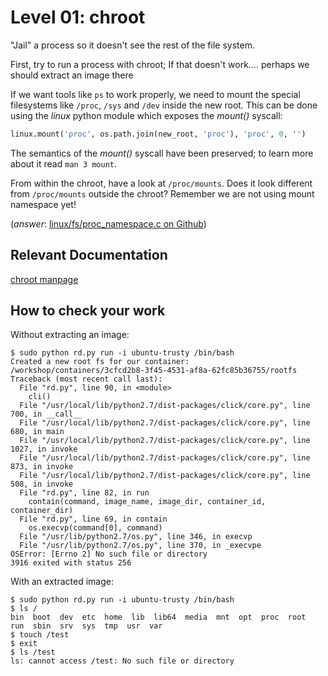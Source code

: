 # Level 01: chroot

"Jail" a process so it doesn't see the rest of the file system.

First, try to run a process with chroot; If that doesn't work.... perhaps we should extract an image there

If we want tools like `ps` to work properly, we need to mount the special filesystems like `/proc`, `/sys` and `/dev` inside the new root. This can be done using the *linux* python module which exposes the *mount()* syscall:

```python
linux.mount('proc', os.path.join(new_root, 'proc'), 'proc', 0, '')
```
The semantics of the *mount()* syscall have been preserved; to learn more about it read `man 3 mount`.

From within the chroot, have a look at `/proc/mounts`. Does it look different from `/proc/mounts` outside the chroot?
Remember we are not using mount namespace yet!

(*answer*: [linux/fs/proc_namespace.c on Github](https://github.com/torvalds/linux/blob/33caf82acf4dc420bf0f0136b886f7b27ecf90c5/fs/proc_namespace.c#L110))

## Relevant Documentation

[chroot manpage](http://linux.die.net/man/2/chroot)

## How to check your work

Without extracting an image:
```
$ sudo python rd.py run -i ubuntu-trusty /bin/bash
Created a new root fs for our container: /workshop/containers/3cfcd2b8-3f45-4531-af8a-62fc85b36755/rootfs
Traceback (most recent call last):
  File "rd.py", line 90, in <module>
    cli()
  File "/usr/local/lib/python2.7/dist-packages/click/core.py", line 700, in __call__
  File "/usr/local/lib/python2.7/dist-packages/click/core.py", line 680, in main
  File "/usr/local/lib/python2.7/dist-packages/click/core.py", line 1027, in invoke
  File "/usr/local/lib/python2.7/dist-packages/click/core.py", line 873, in invoke
  File "/usr/local/lib/python2.7/dist-packages/click/core.py", line 508, in invoke
  File "rd.py", line 82, in run
    contain(command, image_name, image_dir, container_id, container_dir)
  File "rd.py", line 69, in contain
    os.execvp(command[0], command)
  File "/usr/lib/python2.7/os.py", line 346, in execvp
  File "/usr/lib/python2.7/os.py", line 370, in _execvpe
OSError: [Errno 2] No such file or directory
3916 exited with status 256
```

With an extracted image:
```shell
$ sudo python rd.py run -i ubuntu-trusty /bin/bash
$ ls /
bin  boot  dev  etc  home  lib  lib64  media  mnt  opt  proc  root  run  sbin  srv  sys  tmp  usr  var
$ touch /test
$ exit
$ ls /test
ls: cannot access /test: No such file or directory
```
